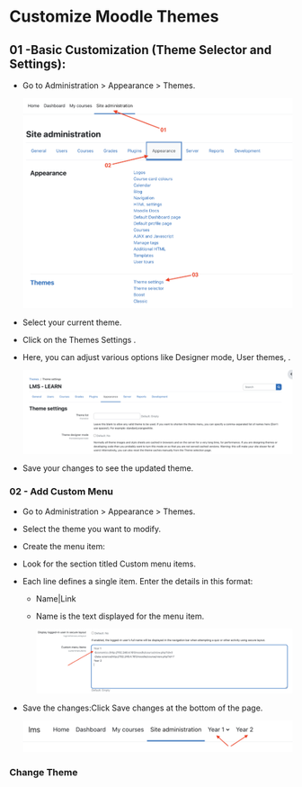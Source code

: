 <h1>Customize Moodle Themes</h1>

<h2> 01 -Basic Customization (Theme Selector and Settings):</h2>

- Go to Administration > Appearance > Themes.

  <img src="https://github.com/LEARN-LK/lms/blob/master/img/128-thems.png?raw=true" alt="image" style="max-width: 100%;width: 500px;">
- Select your current theme.
- Click on the Themes Settings .
- Here, you can adjust various options like Designer mode, User themes, .

   <img src="https://github.com/LEARN-LK/lms/blob/master/img/129-thems.png?raw=true" alt="image" style="max-width: 100%;width: 500px;">
- Save your changes to see the updated theme.

<h3>02 - Add Custom Menu</h3>

- Go to Administration > Appearance > Themes.
- Select the theme you want to modify.
- Create the menu item:
-  Look for the section titled Custom menu items.
-  Each line defines a single item. Enter the details in this format:
   - Name|Link
   - Name is the text displayed for the menu item.

     <img src="https://github.com/LEARN-LK/lms/blob/master/img/130-menu.png" alt="image" style="max-width: 100%;width: 500px;">    
- Save the changes:Click Save changes at the bottom of the page.

  <img src="https://github.com/LEARN-LK/lms/blob/master/img/131-menu.png" alt="image" style="max-width: 100%;width: 500px;"> 
<h3>Change Theme</h3>
